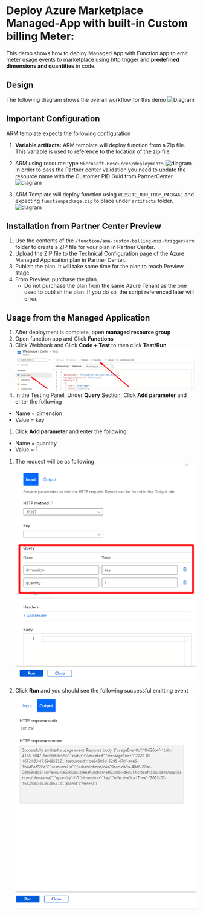 # Deploy  Azure Marketplace Managed-App with built-in Custom billing Meter:

This demo shows how to deploy Managed App with Function app to emit meter usage events to marketplace using http trigger and  **predefined dimensions and quantities** in code.

## Design
The following diagram shows the overall workflow for this demo
![Diagram](./images/Diagram.png)


## Important Configuration
ARM template expects the following configuration
1. <b>Variable artifacts:</b> ARM template will deploy function from a Zip file. This variable is used to reference to the location of the zip file

1. ARM using resource type `Microsoft.Resources/deployments` 
![diagram](./images/Diagram2.png)
In order to pass the Partner center validation you need to update the resource name with the Customer PID Guid from PartnerCenter
![diagram](./images/Diagram3.png)

1. ARM Template will deploy function using `WEBSITE_RUN_FROM_PACKAGE` and expecting `functionpackage.zip` to place under `artifacts` folder.
![diagram](./images/Diagram4.png)



## Installation from Partner Center Preview

1. Use the contents of the `/function/ama-custom-billing-msi-trigger/arm` folder to create a ZIP file for your plan in Partner Center.
1. Upload the ZIP file to the Technical Configuration page of the Azure Managed Application plan in Partner Center.
1. Publish the plan. It will take some time for the plan to reach Preview stage.
1. From Preview, purchase the plan. 
    - Do not purchase the plan from the same Azure Tenant as the one used to publish the plan. If you do so, the script referenced later will error.
    

## Usage from the Managed Application

1. After deployment is complete, open **managed resource group** 
1. Open function app and Click **Functions**
1. Click Webhook  and Click **Code + Test** to then click **Test/Run**
![diagram](./images/Diagram7.png)
1. In the Testing Panel, Under **Query** Section, Click **Add parameter** and enter the following
- Name = dimension
- Value = key

1.  Click **Add parameter** and enter the following
- Name = quantity
- Value = 1
1. The request will be as following
![diagram](./images/Diagram8.png)

1. Click **Run** and you should see the following successful emitting event
![diagram](./images/Diagram9.png)

